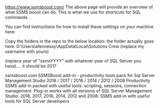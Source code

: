https://www.ssmsboost.com/
The above page will provide an overview of what SSMS boost can do. This is what we use for shortcuts for SQL commands. 

You can find instructions for how to install these settings on your machine here:

Copy the folders in the repo to the below location:
the folder actually goes here: D:\Users\afennessy\AppData\Local\Solutions Crew  (replace my username with yours)

(replace year of "ssmsYYYY" with whatever year of SQL Server you have).... it should be 2017

ssmsboost.com
SSMSBoost add-in - productivity tools pack for Sql Server Management Studio 2018 / 2017 / 2016 / 2014 / 2012 / 2008
Productivity SSMS add-in packed with useful tools: scripting, sessions, connection management. Plug-in works with all versions of SQL Server Management Studio: 2018, 2017, 2016, 2014, 2012 and 2008: SSMS add-in with useful tools for SQL Server developers